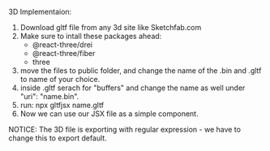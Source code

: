 3D Implementaion:

1. Download gltf file from any 3d site like Sketchfab.com
2. Make sure to intall these packages ahead:
   - @react-three/drei
   - @react-three/fiber
   - three
3. move the files to public folder, and change the name of the .bin and .gltf to name of your choice.
4. inside .gltf serach for "buffers" and change the name as well under "uri": "name.bin".
5. run: npx gltfjsx name.gltf
6. Now we can use our JSX file as a simple component.

NOTICE: The 3D file is exporting with regular expression - we have to change this to export default.
